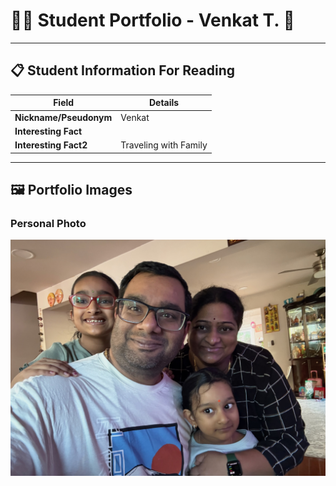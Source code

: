# 👨‍🎓 Student Portfolio - Venkat T. 🚴

---

## 📋 Student Information For Reading

| **Field** | **Details** |
|-----------|-------------|
| **Nickname/Pseudonym** | Venkat |
| **Interesting Fact** |  |
| **Interesting Fact2** | Traveling with Family |

---

## 🖼️ Portfolio Images


### Personal Photo
![Venkat with Family](Venkat.jpg)


